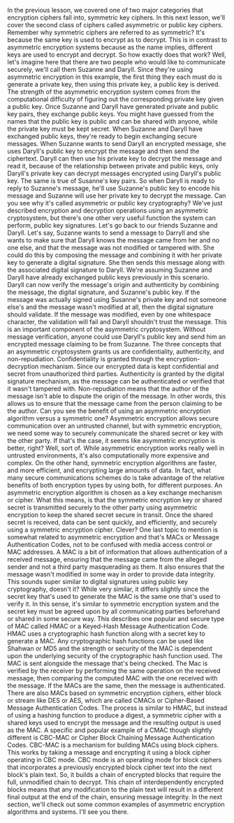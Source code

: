 In the previous lesson, we covered one of two major categories that encryption ciphers fall into, symmetric key ciphers. In this next lesson, we'll cover the second class of ciphers called asymmetric or public key ciphers. Remember why symmetric ciphers are referred to as symmetric? It's because the same key is used to encrypt as to decrypt. This is in contrast to asymmetric encryption systems because as the name implies, different keys are used to encrypt and decrypt. So how exactly does that work? Well, let's imagine here that there are two people who would like to communicate securely, we'll call them Suzanne and Daryll. Since they're using asymmetric encryption in this example, the first thing they each must do is generate a private key, then using this private key, a public key is derived. The strength of the asymmetric encryption system comes from the computational difficulty of figuring out the corresponding private key given a public key. Once Suzanne and Daryll have generated private and public key pairs, they exchange public keys. You might have guessed from the names that the public key is public and can be shared with anyone, while the private key must be kept secret. When Suzanne and Daryll have exchanged public keys, they're ready to begin exchanging secure messages. When Suzanne wants to send Daryll an encrypted message, she uses Daryll's public key to encrypt the message and then send the ciphertext. Daryll can then use his private key to decrypt the message and read it, because of the relationship between private and public keys, only Daryll's private key can decrypt messages encrypted using Daryll's public key. The same is true of Susanne's key pairs. So when Daryll is ready to reply to Suzanne's message, he'll use Suzanne's public key to encode his message and Suzanne will use her private key to decrypt the message. Can you see why it's called asymmetric or public key cryptography? We've just described encryption and decryption operations using an asymmetric cryptosystem, but there's one other very useful function the system can perform, public key signatures. Let's go back to our friends Suzanne and Daryll. Let's say, Suzanne wants to send a message to Darryll and she wants to make sure that Daryll knows the message came from her and no one else, and that the message was not modified or tampered with. She could do this by composing the message and combining it with her private key to generate a digital signature. She then sends this message along with the associated digital signature to Daryll. We're assuming Suzanne and Daryll have already exchanged public keys previously in this scenario. Daryll can now verify the message's origin and authenticity by combining the message, the digital signature, and Suzanne's public key. If the message was actually signed using Susanne's private key and not someone else's and the message wasn't modified at all, then the digital signature should validate. If the message was modified, even by one whitespace character, the validation will fail and Daryll shouldn't trust the message. This is an important component of the asymmetric cryptosystem. Without message verification, anyone could use Daryll's public key and send him an encrypted message claiming to be from Suzanne. The three concepts that an asymmetric cryptosystem grants us are confidentiality, authenticity, and non-repudiation. Confidentiality is granted through the encryption-decryption mechanism. Since our encrypted data is kept confidential and secret from unauthorized third parties. Authenticity is granted by the digital signature mechanism, as the message can be authenticated or verified that it wasn't tampered with. Non-repudiation means that the author of the message isn't able to dispute the origin of the message. In other words, this allows us to ensure that the message came from the person claiming to be the author. Can you see the benefit of using an asymmetric encryption algorithm versus a symmetric one? Asymmetric encryption allows secure communication over an untrusted channel, but with symmetric encryption, we need some way to securely communicate the shared secret or key with the other party. If that's the case, it seems like asymmetric encryption is better, right? Well, sort of. While asymmetric encryption works really well in untrusted environments, it's also computationally more expensive and complex. On the other hand, symmetric encryption algorithms are faster, and more efficient, and encrypting large amounts of data. In fact, what many secure communications schemes do is take advantage of the relative benefits of both encryption types by using both, for different purposes. An asymmetric encryption algorithm is chosen as a key exchange mechanism or cipher. What this means, is that the symmetric encryption key or shared secret is transmitted securely to the other party using asymmetric encryption to keep the shared secret secure in transit. Once the shared secret is received, data can be sent quickly, and efficiently, and securely using a symmetric encryption cipher. Clever? One last topic to mention is somewhat related to asymmetric encryption and that's MACs or Message Authentication Codes, not to be confused with media access control or MAC addresses. A MAC is a bit of information that allows authentication of a received message, ensuring that the message came from the alleged sender and not a third party masquerading as them. It also ensures that the message wasn't modified in some way in order to provide data integrity. This sounds super similar to digital signatures using public key cryptography, doesn't it? While very similar, it differs slightly since the secret key that's used to generate the MAC is the same one that's used to verify it. In this sense, it's similar to symmetric encryption system and the secret key must be agreed upon by all communicating parties beforehand or shared in some secure way. This describes one popular and secure type of MAC called HMAC or a Keyed-Hash Message Authentication Code. HMAC uses a cryptographic hash function along with a secret key to generate a MAC. Any cryptographic hash functions can be used like Shahwan or MD5 and the strength or security of the MAC is dependent upon the underlying security of the cryptographic hash function used. The MAC is sent alongside the message that's being checked. The Mac is verified by the receiver by performing the same operation on the received message, then comparing the computed MAC with the one received with the message. If the MACs are the same, then the message is authenticated. There are also MACs based on symmetric encryption ciphers, either block or stream like DES or AES, which are called CMACs or Cipher-Based Message Authentication Codes. The process is similar to HMAC, but instead of using a hashing function to produce a digest, a symmetric cipher with a shared keys used to encrypt the message and the resulting output is used as the MAC. A specific and popular example of a CMAC though slightly different is CBC-MAC or Cipher Block Chaining Message Authentication Codes. CBC-MAC is a mechanism for building MACs using block ciphers. This works by taking a message and encrypting it using a block cipher operating in CBC mode. CBC mode is an operating mode for block ciphers that incorporates a previously encrypted block cipher text into the next block's plain text. So, it builds a chain of encrypted blocks that require the full, unmodified chain to decrypt. This chain of interdependently encrypted blocks means that any modification to the plain text will result in a different final output at the end of the chain, ensuring message integrity. In the next section, we'll check out some common examples of asymmetric encryption algorithms and systems. I'll see you there.
